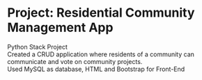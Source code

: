 # Project: Residential Community Management App

Python Stack Project
<br/>
Created a CRUD application where residents of a community can communicate and vote on community projects.
<br/>
Used MySQL as database, HTML and Bootstrap for Front-End
